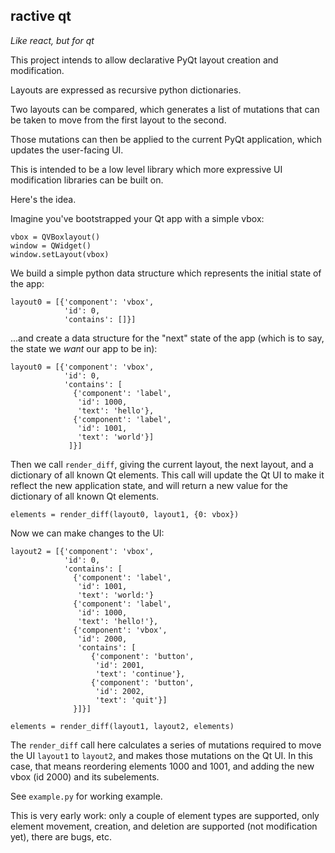 ## ractive qt

_Like react, but for qt_

This project intends to allow declarative PyQt layout creation and modification.

Layouts are expressed as recursive python dictionaries.

Two layouts can be compared, which generates a list of mutations that can be taken to move from the first layout to the second.

Those mutations can then be applied to the current PyQt application, which updates the user-facing UI.

This is intended to be a low level library which more expressive UI modification libraries can be built on.

Here's the idea.

Imagine you've bootstrapped your Qt app with a simple vbox:

    vbox = QVBoxlayout()
    window = QWidget()
    window.setLayout(vbox)

We build a simple python data structure which represents the initial state of the app:

    layout0 = [{'component': 'vbox',
                'id': 0,
                'contains': []}]

...and create a data structure for the "next" state of the app (which is to say, the state we _want_ our app to be in):

    layout0 = [{'component': 'vbox',
                'id': 0,
                'contains': [
                  {'component': 'label',
                   'id': 1000,
                   'text': 'hello'},
                  {'component': 'label',
                   'id': 1001,
                   'text': 'world'}]
                 ]}]

Then we call `render_diff`, giving the current layout, the next layout, and a dictionary of all known Qt elements. This call will update the Qt UI to make it reflect the new application state, and will return a new value for the dictionary of all known Qt elements.

    elements = render_diff(layout0, layout1, {0: vbox})

Now we can make changes to the UI:

    layout2 = [{'component': 'vbox',
                'id': 0,
                'contains': [
                  {'component': 'label',
                   'id': 1001,
                   'text': 'world:'}
                  {'component': 'label',
                   'id': 1000,
                   'text': 'hello!'},
                  {'component': 'vbox',
                   'id': 2000,
                   'contains': [
                      {'component': 'button',
                       'id': 2001,
                       'text': 'continue'},
                      {'component': 'button',
                       'id': 2002,
                       'text': 'quit'}]
                  }]}]

    elements = render_diff(layout1, layout2, elements)

The `render_diff` call here calculates a series of mutations required to move the UI `layout1` to `layout2`, and makes those mutations on the Qt UI. In this case, that means reordering elements 1000 and 1001, and adding the new vbox (id 2000) and its subelements.

See `example.py` for working example.

This is very early work: only a couple of element types are supported, only element movement, creation, and deletion are supported (not modification yet), there are bugs, etc.
